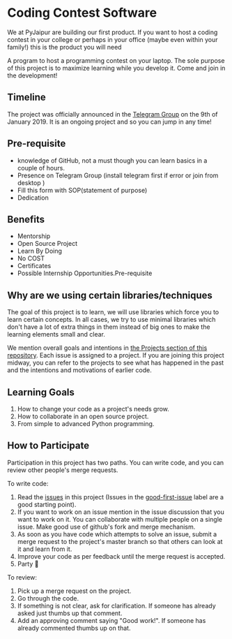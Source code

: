Coding Contest Software
=======================


We at PyJaipur are building our first product. 
If you want to host a coding contest in your college or perhaps in your 
office (maybe even within your family!) this is the product you will need

A program to host a programming contest on your laptop. 
The sole purpose of this project is to maximize learning while you develop it. 
Come and join in the development!

Timeline
--------

The project was officially announced in the [Telegram
Group](https://t.me/pyjaipur) on the 9th of January 2019. It is an ongoing
project and so you can jump in any time!

Pre-requisite
----------------

* knowledge of GitHub, not a must though you can learn basics in a couple of hours.
* Presence on Telegram Group (install telegram first if error or join from desktop )
* Fill this form with SOP(statement of purpose)
* Dedication

Benefits
------------
* Mentorship
* Open Source Project
* Learn By Doing
* No COST
* Certificates
* Possible Internship Opportunities.Pre-requisite


Why are we using certain libraries/techniques
--------

The goal of this project is to learn, we will use libraries which force
you to learn certain concepts. In all cases, we try to use minimal libraries
which don't have a lot of extra things in them instead of big ones to make the
learning elements small and clear.

We mention overall goals and intentions in
[the Projects section of this repository](https://github.com/PyJaipur/Project-Coding-Contest/projects). Each
issue is assigned to a project. If you are joining this project midway, you can
refer to the projects to see what has happened in the past and the intentions
and motivations of earlier code.


Learning Goals
--------------

1. How to change your code as a project's needs grow.
2. How to collaborate in an open source project.
3. From simple to advanced Python programming.


How to Participate
------------------

Participation in this project has two paths. You can write code, and you can review other people's merge requests.

To write code:

1. Read the [issues](https://github.com/PyJaipur/Project-Coding-Contest/issues) in this project (Issues in the [good-first-issue](https://github.com/PyJaipur/Project-Coding-Contest/labels/good%20first%20issue) label are a good starting point).
2. If you want to work on an issue mention in the issue discussion that you want to work on it. You can collaborate with multiple people on a single issue. Make good use of github's fork and merge mechanism.
3. As soon as you have code which attempts to solve an issue, submit a merge request to the project's master branch so that others can look at it and learn from it.
4. Improve your code as per feedback until the merge request is accepted.
5. Party 🎉

To review:

1. Pick up a merge request on the project.
2. Go through the code.
3. If something is not clear, ask for clarification. If someone has already asked just thumbs up that comment.
4. Add an approving comment saying "Good work!". If someone has already commented thumbs up on that.

